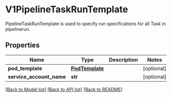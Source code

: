 # V1PipelineTaskRunTemplate

PipelineTaskRunTemplate is used to specify run specifications for all Task in pipelinerun.
## Properties
Name | Type | Description | Notes
------------ | ------------- | ------------- | -------------
**pod_template** | [**PodTemplate**](PodTemplate.md) |  | [optional] 
**service_account_name** | **str** |  | [optional] 

[[Back to Model list]](../README.md#documentation-for-models) [[Back to API list]](../README.md#documentation-for-api-endpoints) [[Back to README]](../README.md)


